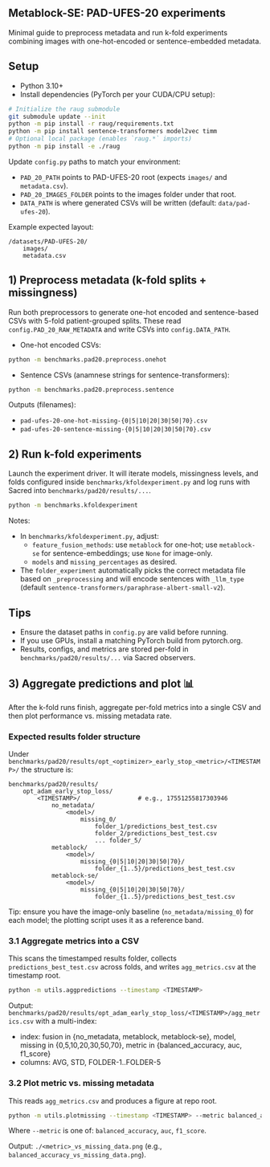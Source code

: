 ## Metablock-SE: PAD-UFES-20 experiments

Minimal guide to preprocess metadata and run k-fold experiments combining images with one-hot-encoded or sentence-embedded metadata.

## Setup

- Python 3.10+
- Install dependencies (PyTorch per your CUDA/CPU setup):

```bash
# Initialize the raug submodule
git submodule update --init
python -m pip install -r raug/requirements.txt
python -m pip install sentence-transformers model2vec timm
# Optional local package (enables `raug.*` imports)
python -m pip install -e ./raug
```

Update `config.py` paths to match your environment:

- `PAD_20_PATH` points to PAD-UFES-20 root (expects `images/` and `metadata.csv`).
- `PAD_20_IMAGES_FOLDER` points to the images folder under that root.
- `DATA_PATH` is where generated CSVs will be written (default: `data/pad-ufes-20`).

Example expected layout:

```
/datasets/PAD-UFES-20/
	images/
	metadata.csv
```

## 1) Preprocess metadata (k-fold splits + missingness)

Run both preprocessors to generate one-hot encoded and sentence-based CSVs with 5-fold patient-grouped splits. These read `config.PAD_20_RAW_METADATA` and write CSVs into `config.DATA_PATH`.

- One-hot encoded CSVs:

```bash
python -m benchmarks.pad20.preprocess.onehot
```

- Sentence CSVs (anamnese strings for sentence-transformers):

```bash
python -m benchmarks.pad20.preprocess.sentence
```

Outputs (filenames):

- `pad-ufes-20-one-hot-missing-{0|5|10|20|30|50|70}.csv`
- `pad-ufes-20-sentence-missing-{0|5|10|20|30|50|70}.csv`

## 2) Run k-fold experiments

Launch the experiment driver. It will iterate models, missingness levels, and folds configured inside `benchmarks/kfoldexperiment.py` and log runs with Sacred into `benchmarks/pad20/results/...`.

```bash
python -m benchmarks.kfoldexperiment
```

Notes:

- In `benchmarks/kfoldexperiment.py`, adjust:
	- `feature_fusion_methods`: use `metablock` for one-hot; use `metablock-se` for sentence-embeddings; use `None` for image-only.
	- `models` and `missing_percentages` as desired.
- The `folder_experiment` automatically picks the correct metadata file based on `_preprocessing` and will encode sentences with `_llm_type` (default `sentence-transformers/paraphrase-albert-small-v2`).

## Tips

- Ensure the dataset paths in `config.py` are valid before running.
- If you use GPUs, install a matching PyTorch build from pytorch.org.
- Results, configs, and metrics are stored per-fold in `benchmarks/pad20/results/...` via Sacred observers.

## 3) Aggregate predictions and plot 📊

After the k-fold runs finish, aggregate per-fold metrics into a single CSV and then plot performance vs. missing metadata rate.

### Expected results folder structure

Under `benchmarks/pad20/results/opt_<optimizer>_early_stop_<metric>/<TIMESTAMP>/` the structure is:

```
benchmarks/pad20/results/
	opt_adam_early_stop_loss/
		<TIMESTAMP>/                # e.g., 17551255817303946
			no_metadata/
				<model>/
					missing_0/
						folder_1/predictions_best_test.csv
						folder_2/predictions_best_test.csv
						... folder_5/
			metablock/
				<model>/
					missing_{0|5|10|20|30|50|70}/
						folder_{1..5}/predictions_best_test.csv
			metablock-se/
				<model>/
					missing_{0|5|10|20|30|50|70}/
						folder_{1..5}/predictions_best_test.csv
```

Tip: ensure you have the image-only baseline (`no_metadata/missing_0`) for each model; the plotting script uses it as a reference band.

### 3.1 Aggregate metrics into a CSV

This scans the timestamped results folder, collects `predictions_best_test.csv` across folds, and writes `agg_metrics.csv` at the timestamp root.

```bash
python -m utils.aggpredictions --timestamp <TIMESTAMP>
```

Output: `benchmarks/pad20/results/opt_adam_early_stop_loss/<TIMESTAMP>/agg_metrics.csv` with a multi-index:

- index: fusion in {no_metadata, metablock, metablock-se}, model, missing in {0,5,10,20,30,50,70}, metric in {balanced_accuracy, auc, f1_score}
- columns: AVG, STD, FOLDER-1..FOLDER-5

### 3.2 Plot metric vs. missing metadata

This reads `agg_metrics.csv` and produces a figure at repo root.

```bash
python -m utils.plotmissing --timestamp <TIMESTAMP> --metric balanced_accuracy
```

Where `--metric` is one of: `balanced_accuracy`, `auc`, `f1_score`.

Output: `./<metric>_vs_missing_data.png` (e.g., `balanced_accuracy_vs_missing_data.png`).

